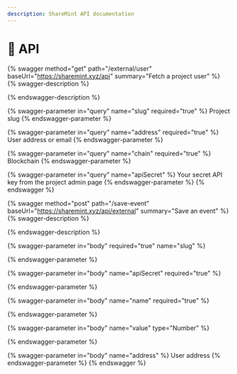 ```yaml
---
description: ShareMint API documentation
---
```


# 🎍 API

{% swagger method="get" path="/external/user" baseUrl="https://sharemint.xyz/api" summary="Fetch a project user" %}
{% swagger-description %}

{% endswagger-description %}

{% swagger-parameter in="query" name="slug" required="true" %}
Project slug
{% endswagger-parameter %}

{% swagger-parameter in="query" name="address" required="true" %}
User address or email
{% endswagger-parameter %}

{% swagger-parameter in="query" name="chain" required="true" %}
Blockchain
{% endswagger-parameter %}

{% swagger-parameter in="query" name="apiSecret" %}
Your secret API key from the project admin page
{% endswagger-parameter %}
{% endswagger %}

{% swagger method="post" path="/save-event" baseUrl="https://sharemint.xyz/api/external" summary="Save an event" %}
{% swagger-description %}

{% endswagger-description %}

{% swagger-parameter in="body" required="true" name="slug" %}

{% endswagger-parameter %}

{% swagger-parameter in="body" name="apiSecret" required="true" %}

{% endswagger-parameter %}

{% swagger-parameter in="body" name="name" required="true" %}

{% endswagger-parameter %}

{% swagger-parameter in="body" name="value" type="Number" %}

{% endswagger-parameter %}

{% swagger-parameter in="body" name="address" %}
User address
{% endswagger-parameter %}
{% endswagger %}
